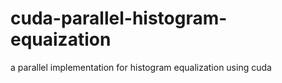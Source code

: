 # cuda-parallel-histogram-equaization
a parallel implementation for histogram equalization using cuda 
